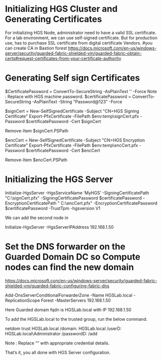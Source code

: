 # Initializing HGS Cluster and Generating Certificates

For initializing HGS Node, administrator need to have a valid SSL certificate. For a lab environment, we can use self-signed certificate. But for production use, has to purchase SSL certificate from digital certificate Vendors.
#you can create CA in Bastion forest https://docs.microsoft.com/en-us/windows-server/security/guarded-fabric-shielded-vm/guarded-fabric-obtain-certs#request-certificates-from-your-certificate-authority

# Generating Self sign Certificates
$CertificatePassword = ConvertTo-SecureString -AsPlainText '<password>' -Force
Note : Replace <Password> with HGS machine password.
$certificatePassword = ConvertTo-SecureString -AsPlainText -String "Password@123" -Force
 
$signCert = New-SelfSignedCertificate -Subject "CN=HGS Signing Certificate"
Export-PfxCertificate -FilePath $env:temp\signCert.pfx -Password $certificatePassword -Cert $signCert

Remove-Item $signCert.PSPath
 
$encCert = New-SelfSignedCertificate -Subject "CN=HGS Encryption Certificate"
Export-PfxCertificate -FilePath $env:temp\encCert.pfx -Password $certificatePassword -Cert $encCert

Remove-Item $encCert.PSPath

# Initializing the HGS Server
  
Initialize-HgsServer -HgsServiceName ‘MyHGS’ -SigningCertificatePath "C:\signCert.pfx" -SigningCertificatePassword $certificatePassword -EncryptionCertificatePath " C:\encCert.pfx" -EncryptionCertificatePassword $certificatePassword -TrustTpm -hgsversion V1

We can add the second node in 
  
Initialize-HgsServer -HgsServerIPAddress 192.168.1.50 <HGS1 Server IP>

  
# Set the DNS forwarder on the Guarded Domain DC so Compute nodes can find the new domain
https://docs.microsoft.com/en-us/windows-server/security/guarded-fabric-shielded-vm/guarded-fabric-configuring-fabric-dns 

Add-DnsServerConditionalForwarderZone -Name HGSLab.local  -ReplicationScope Forest -MasterServers 192.168.1.50
  
Here Guarded domain fqdn is HGSLab.local   with IP 192.168.1.50
  
To add the HGSLab.local   to the trusted group, run the below command.
  
netdom trust HGSLab.local   /domain: HGSLab.local   /userD: HGSLab.local\Administrator /passwordD:<PASSWORD> /add
  
Note : Replace “<PASSWORD>” with appropriate credential details.
  
That’s it, you all done with HGS Server configuration.

